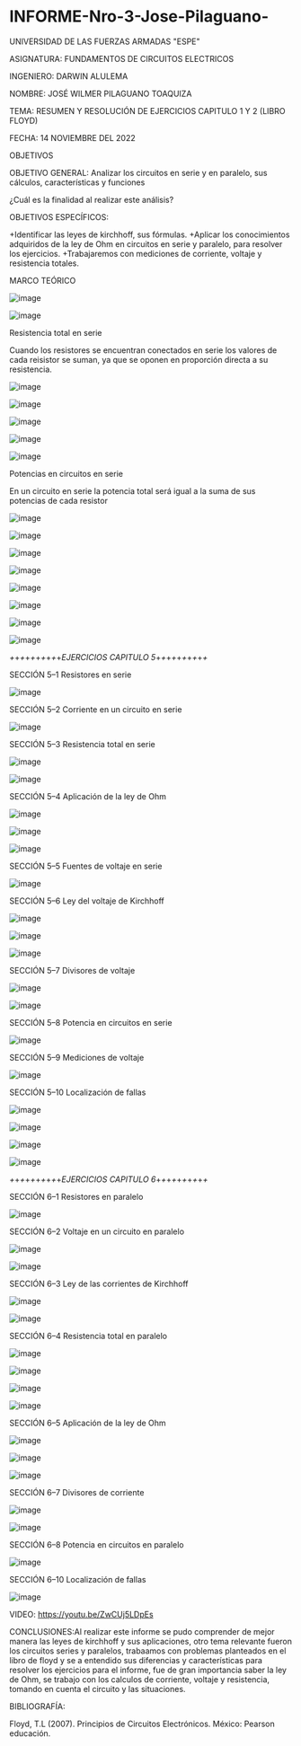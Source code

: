 # INFORME-Nro-3-Jose-Pilaguano-

UNIVERSIDAD DE LAS FUERZAS ARMADAS "ESPE"

ASIGNATURA: FUNDAMENTOS DE CIRCUITOS ELECTRICOS

INGENIERO: DARWIN ALULEMA

NOMBRE: JOSÉ WILMER PILAGUANO TOAQUIZA

TEMA: RESUMEN Y RESOLUCIÓN DE EJERCICIOS CAPITULO 1 Y 2 (LIBRO FLOYD)

FECHA: 14 NOVIEMBRE DEL 2022

OBJETIVOS 

OBJETIVO GENERAL: Analizar los circuitos en serie y en paralelo, sus cálculos, características y funciones

¿Cuál es la finalidad al realizar este análisis?

OBJETIVOS ESPECÍFICOS: 

+Identificar las leyes de kirchhoff, sus fórmulas.
+Aplicar los conocimientos adquiridos de la ley de Ohm en circuitos en serie y paralelo, para resolver los ejercicios.
+Trabajaremos con mediciones de corriente, voltaje y resistencia totales.

MARCO TEÓRICO

![image](https://user-images.githubusercontent.com/116677175/203889129-8641caca-517c-421c-b850-4a846b2d6f81.png)

![image](https://user-images.githubusercontent.com/116677175/203889166-72d23f9a-c16d-4e79-bf72-19ebbfb18cdb.png)

Resistencia total en serie

Cuando los resistores se encuentran conectados en serie los valores de cada reisistor se suman, ya que se oponen en proporción directa a su resistencia.

![image](https://user-images.githubusercontent.com/116677175/203889569-e7631764-0d45-416a-8763-ce1194326345.png)

![image](https://user-images.githubusercontent.com/116677175/203889678-2f74170f-7337-4006-b26c-e9fcc753ddd3.png)

![image](https://user-images.githubusercontent.com/116677175/203889728-1f7e7224-0524-4555-ab2d-3b7e5c6ff340.png)

![image](https://user-images.githubusercontent.com/116677175/203889759-b0f01c8a-a69d-491a-bc5c-eea82b98ddab.png)

![image](https://user-images.githubusercontent.com/116677175/203889790-db7cb680-354f-4aa4-a7ad-dc99264cd7fa.png)

Potencias en circuitos en serie

En un circuito en serie la potencia total será igual a la suma de sus potencias de cada resistor

![image](https://user-images.githubusercontent.com/116677175/203889872-5387c2f5-1871-43e9-81f0-fd615943ccad.png)

![image](https://user-images.githubusercontent.com/116677175/203889931-03af2dc7-5075-48af-a824-4c8e41a0c679.png)

![image](https://user-images.githubusercontent.com/116677175/203889970-87014cb3-fb60-4fc6-9f98-f7d111f69b65.png)

![image](https://user-images.githubusercontent.com/116677175/203890009-0be040ab-3ba3-4f43-bd78-e0761863efd2.png)

![image](https://user-images.githubusercontent.com/116677175/203890051-e85a603c-acad-401a-b8ef-8ac3345aa184.png)

![image](https://user-images.githubusercontent.com/116677175/203890105-32effe73-8cca-4b9e-9eaf-646f698a1c03.png)

![image](https://user-images.githubusercontent.com/116677175/203890144-fa645682-8a78-4569-a1ff-96c213cc4d49.png)

![image](https://user-images.githubusercontent.com/116677175/203890182-c532f197-22e4-4316-9f4e-072ba6409eae.png)

*+*+*+*+*+*+*+*+*+*+*EJERCICIOS CAPITULO 5*+*+*+*+*+*+*+*+*+*+*

SECCIÓN 5–1 Resistores en serie

![image](https://user-images.githubusercontent.com/116677175/203890396-f584f70b-1877-4e8d-a470-dcf3a4726df6.png)

SECCIÓN 5–2 Corriente en un circuito en serie

![image](https://user-images.githubusercontent.com/116677175/203890459-d2426356-1eaa-4d8a-b142-292dd655354d.png)

SECCIÓN 5–3 Resistencia total en serie

![image](https://user-images.githubusercontent.com/116677175/203890548-d74033f2-5a44-4b79-94d3-6799f3645dd7.png)

![image](https://user-images.githubusercontent.com/116677175/203890598-b98b405c-2432-455d-8069-b26dc4008c86.png)

SECCIÓN 5–4 Aplicación de la ley de Ohm

![image](https://user-images.githubusercontent.com/116677175/203890659-33acf63e-25f0-43d9-bb73-5a3de88ac6ee.png)

![image](https://user-images.githubusercontent.com/116677175/203890716-b56041da-4fb2-4468-b34d-c583b2bd105d.png)

![image](https://user-images.githubusercontent.com/116677175/203890795-1f068f96-689e-4beb-9864-373e5f9b1c8c.png)

SECCIÓN 5–5 Fuentes de voltaje en serie

![image](https://user-images.githubusercontent.com/116677175/203890903-2fa58154-cc38-4340-8daf-b81b84822058.png)

SECCIÓN 5–6 Ley del voltaje de Kirchhoff

![image](https://user-images.githubusercontent.com/116677175/203890962-96d53d80-8192-4294-bb5b-3402819c8ab3.png)

![image](https://user-images.githubusercontent.com/116677175/203891094-4a387135-c423-48c5-91ec-6251e5290d95.png)

![image](https://user-images.githubusercontent.com/116677175/203891149-cd78ad47-6bd7-46cd-bd11-3909df979d86.png)

SECCIÓN 5–7 Divisores de voltaje

![image](https://user-images.githubusercontent.com/116677175/203891262-6a2c7548-ff0a-4b98-96fe-3288c4c53a38.png)

![image](https://user-images.githubusercontent.com/116677175/203891315-ffd0fc3d-1b5a-4c9c-a4ed-eee330bc6417.png)


SECCIÓN 5–8 Potencia en circuitos en serie

![image](https://user-images.githubusercontent.com/116677175/203891385-3e7b68ee-5475-4480-869e-4863d5414ec6.png)

SECCIÓN 5–9 Mediciones de voltaje

![image](https://user-images.githubusercontent.com/116677175/203891453-ca174c2a-307a-467c-b87d-02a8a79cb40e.png)

SECCIÓN 5–10 Localización de fallas

![image](https://user-images.githubusercontent.com/116677175/203891551-7f894745-fcbc-43d1-8fcd-e58519f739a0.png)

![image](https://user-images.githubusercontent.com/116677175/203891605-7944f408-2075-4b3e-9f74-0e379731fd21.png)

![image](https://user-images.githubusercontent.com/116677175/203891656-fc79c31c-a2e2-487f-86bd-12121544140b.png)

![image](https://user-images.githubusercontent.com/116677175/203891696-054594dc-2559-4595-9e61-0b160a3b7dc3.png)

*+*+*+*+*+*+*+*+*+*+*EJERCICIOS CAPITULO 6*+*+*+*+*+*+*+*+*+*+*

SECCIÓN 6–1 Resistores en paralelo 

![image](https://user-images.githubusercontent.com/116677175/203891828-32e627dc-84e0-4605-a6db-896159fc93d5.png)

SECCIÓN 6–2 Voltaje en un circuito en paralelo

![image](https://user-images.githubusercontent.com/116677175/203891922-d0f8b2dc-ea9e-44c2-ac1b-37e54a932792.png)

![image](https://user-images.githubusercontent.com/116677175/203891975-6876de91-c9b4-4efb-af7d-5a7282f7a726.png)

SECCIÓN 6–3 Ley de las corrientes de Kirchhoff

![image](https://user-images.githubusercontent.com/116677175/203892060-ab3ad4cd-7192-4215-9f7b-4d2987d7b531.png)

![image](https://user-images.githubusercontent.com/116677175/203892098-896fa24f-331f-4a96-a090-d0b9627dc824.png)

SECCIÓN 6–4 Resistencia total en paralelo

![image](https://user-images.githubusercontent.com/116677175/203892161-b50d98f1-fc3e-4ea1-b81f-e90897c28b1c.png)

![image](https://user-images.githubusercontent.com/116677175/203892246-14ec8b95-cf7d-4dbd-bfda-018fd0b71956.png)

![image](https://user-images.githubusercontent.com/116677175/203892282-b942c56d-6985-443b-9b7e-0aaa47d341a7.png)

![image](https://user-images.githubusercontent.com/116677175/203892328-78b15d1e-6eab-4e79-97bc-40ff8ea68b66.png)

SECCIÓN 6–5 Aplicación de la ley de Ohm

![image](https://user-images.githubusercontent.com/116677175/203892430-c90b8764-e2be-4660-8c87-ea3c57d044c5.png)

![image](https://user-images.githubusercontent.com/116677175/203892478-55271023-777e-497e-8b8c-f89979655d25.png)

![image](https://user-images.githubusercontent.com/116677175/203892515-d339b408-b3c2-4ac0-8be0-bfebae3cbe3d.png)

SECCIÓN 6–7 Divisores de corriente

![image](https://user-images.githubusercontent.com/116677175/203892585-d2d9a8b3-39ae-4b02-be8a-94ff088952f2.png)

![image](https://user-images.githubusercontent.com/116677175/203892624-40db535d-1600-4c6c-aeff-92b86c3b1445.png)

SECCIÓN 6–8 Potencia en circuitos en paralelo

![image](https://user-images.githubusercontent.com/116677175/203892692-e41cd9fa-9160-4619-b544-50f4bc612611.png)

SECCIÓN 6–10 Localización de fallas

![image](https://user-images.githubusercontent.com/116677175/203892744-7100c2bc-30dc-47a4-8911-146a0da3a2b1.png)

VIDEO: https://youtu.be/ZwCUj5LDpEs 

CONCLUSIONES:Al realizar este informe se pudo comprender de mejor manera las leyes de kirchhoff y sus aplicaciones, otro tema relevante fueron los circuitos series y paralelos, trabaamos con problemas planteados en el libro de floyd y se a entendido sus diferencias y características para resolver los ejercicios para el informe, fue de gran importancia saber la ley de Ohm, se trabajo con los calculos de corriente, voltaje y resistencia, tomando en cuenta el circuito y las situaciones.

BIBLIOGRAFÍA:

 Floyd, T.L (2007). Principios de Circuitos Electrónicos. México: Pearson educación.
